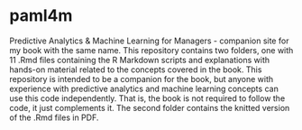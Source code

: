 # paml4m
Predictive Analytics &amp; Machine Learning for Managers - companion site for my book with the same name.
This repository contains two folders, one with 11 .Rmd files containing the R Markdown scripts and explanations with hands-on material related to the concepts covered in the book. This repository is intended to be a companion for the book, but anyone with experience with predictive analytics and machine learning concepts can use this code independently. That is, the book is not required to follow the code, it just complements it.
The second folder contains the knitted version of the .Rmd files in PDF.
